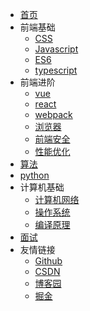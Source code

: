 * [首页](/)
* 前端基础
    * [CSS](/) 
    * [Javascript](/js/guidebook/)
    * [ES6](/)
    * [typescript](/typescript/guidebook/)
* 前端进阶
    * [vue](/)
    * [react](/)
    * [webpack](/)
    * [浏览器](/)
    * [前端安全](/)
    * [性能优化](/)
* [算法](/dataStructure-and-algorithm/)
* [python](/python/guidebook/)
* 计算机基础
    * [计算机网络](/computer-network/notes/)
    * [操作系统](/operating-system/)
    * [编译原理](/compiler-principles/)
* [面试](/interview/)
* 友情链接
  * [Github](https://github.com/PattaoChips/wikicode.git)
  * [CSDN](https://blog.csdn.net/weixin_42564420/)
  * [博客园](https://www.cnblogs.com/kitten6633)
  * [掘金](https://juejin.cn/user/2379761349301415)